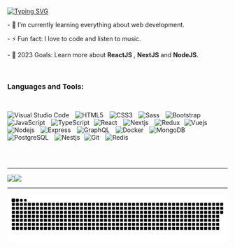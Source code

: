 ### <!-- <p align="center"><a href="https://git.io/typing-svg"><img src="https://readme-typing-svg.herokuapp.com?font=Montserrat&pause=1000&width=435&lines=Hey+there!+" alt="Typing SVG" /></a></p> -->

 <p><a href="https://git.io/typing-svg"><img src="https://readme-typing-svg.herokuapp.com?font=Consolas&pause=800&width=435&lines=Hey+there!;I'm+a+Full+Stack+Web+Developer;I'm+a+JavaScript+Developer;I'm+a+React+JS+Developer" alt="Typing SVG" /></a></p>

<p> - 🌱 I’m currently learning everything about web development. </p>
<p> - ⚡ Fun fact: I love to code and listen to music. </p>
<p> - 🥅 2023 Goals: Learn more about <b>ReactJS</b> , <b>NextJS</b> and <b>NodeJS</b>. </p>
<br/>

### Languages and Tools:

<br/>
<p align="left" style="gap:20px;">
<img alt="Visual Studio Code" width="26px"
src="https://cdn.jsdelivr.net/gh/devicons/devicon/icons/vscode/vscode-original.svg"
style="padding-right:10px; flex: 1;" /> <img alt="HTML5" width="26px"
src="https://cdn.jsdelivr.net/gh/devicons/devicon/icons/html5/html5-original.svg"
style="padding-right:10px; flex: 1;" /> <img alt="CSS3" width="26px"
src="https://cdn.jsdelivr.net/gh/devicons/devicon/icons/css3/css3-original.svg"
style="padding-right:10px; flex: 1;" /> <img alt="Sass" width="26px"
src="https://cdn.jsdelivr.net/gh/devicons/devicon/icons/sass/sass-original.svg"
style="padding-right:10px; flex: 1;" /> <img alt="Bootstrap" width="26px"
src="https://cdn.jsdelivr.net/gh/devicons/devicon/icons/bootstrap/bootstrap-original.svg"
style="padding-right:10px; flex: 1;" /> <img alt="JavaScript" width="26px"
src="https://cdn.jsdelivr.net/gh/devicons/devicon/icons/javascript/javascript-original.svg"
style="padding-right:10px; flex: 1;" /> <img alt="TypeScript" width="26px"
src="https://cdn.jsdelivr.net/gh/devicons/devicon/icons/typescript/typescript-original.svg"
style="padding-right:10px; flex: 1;" /><img alt="React" width="26px"
src="https://cdn.jsdelivr.net/gh/devicons/devicon/icons/react/react-original.svg"
style="padding-right:10px; flex: 1;" /> <img alt="Nextjs" width="26px"
src="https://cdn.jsdelivr.net/gh/devicons/devicon/icons/nextjs/nextjs-line.svg"
style="padding-right:10px; flex: 1;" /> <img alt="Redux" width="26px"
src="https://cdn.jsdelivr.net/gh/devicons/devicon/icons/redux/redux-original.svg"
style="padding-right:10px; flex: 1;" /><img alt="Vuejs" width="26px"
src="https://cdn.jsdelivr.net/gh/devicons/devicon/icons/vuejs/vuejs-original.svg"
style="padding-right:10px; flex: 1;" /><img alt="Nodejs" width="26px"
src="https://cdn.jsdelivr.net/gh/devicons/devicon/icons/nodejs/nodejs-original.svg"
style="padding-right:10px; flex: 1;" /> <img alt="Express" width="26px"
src="https://cdn.jsdelivr.net/gh/devicons/devicon/icons/express/express-original.svg"
style="padding-right:10px; flex: 1;" /> <img alt="GraphQL" width="26px"
src="https://cdn.jsdelivr.net/gh/devicons/devicon/icons/graphql/graphql-plain.svg"
style="padding-right:10px; flex: 1;" /> <img alt="Docker" width="26px"
src="https://cdn.jsdelivr.net/gh/devicons/devicon/icons/docker/docker-original.svg" 
style="padding-right:10px; flex: 1;" /> <img alt="MongoDB" width="26px"
src="https://cdn.jsdelivr.net/gh/devicons/devicon/icons/mongodb/mongodb-original.svg"
style="padding-right:10px; flex: 1;" /> <img alt="PostgreSQL" width="26px"
src="https://cdn.jsdelivr.net/gh/devicons/devicon/icons/postgresql/postgresql-original.svg"
style="padding-right:10px; flex: 1;" /> <img alt="Nestjs" width="26px" 
src="https://cdn.jsdelivr.net/gh/devicons/devicon/icons/nestjs/nestjs-plain.svg" 
style="padding-right:10px; flex: 1;"/><img alt="Git" width="26px"
src="https://cdn.jsdelivr.net/gh/devicons/devicon/icons/git/git-original.svg"
style="padding-right:10px; flex: 1;" /> <img alt="Redis" width="26px"
src="https://cdn.jsdelivr.net/gh/devicons/devicon/icons/redis/redis-original.svg"
style="padding-right:10px; flex: 1;" />
</p>
<br />
<br/>

---

<div style="display: flex; flex-direction: row;">
<img align="left" src="https://github-readme-stats.vercel.app/api?username=bahriddin-boboyev&show_icons=true&theme=radical" />
<img align="right" style="width: 35%;" src="https://github-readme-stats.vercel.app/api/top-langs/?username=bahriddin-boboyev&theme=radical&layout=compact" />
</div>

---

<picture>
  <source media="(prefers-color-scheme: dark)" srcset="https://raw.githubusercontent.com/Bahriddin-Boboyev/Bahriddin-Boboyev/output/github-contribution-grid-snake-dark.svg">
  <source media="(prefers-color-scheme: light)" srcset="https://raw.githubusercontent.com/Bahriddin-Boboyev/Bahriddin-Boboyev/output/github-contribution-grid-snake.svg">
  <img alt="github contribution grid snake animation" src="https://raw.githubusercontent.com/Bahriddin-Boboyev/Bahriddin-Boboyev/output/github-contribution-grid-snake.svg">
</picture>

<!--   !(https://readme-typing-svg.herokuapp.com?font=Montserrat&color=coral&lines=I'm+a+Full+Stack+Web+Developer;I'm+a+JavaScript+Developer;I'm+a+React+JS+Developer) -->

<!-- <p align="center"> <img src="https://github.com/scoderr/scoderr/blob/main/github-gif.gif" alt="gif" width="500" height="auto"> </p> -->

<!--
**scroll-off/scroll-off** is a ✨ _special_ ✨ repository because its `README.md` (this file) appears on your GitHub profile.




Here are some ideas to get you started:

- 🔭 I’m currently working on ...
- 🌱 I’m currently learning ...
- 👯 I’m looking to collaborate on ...
- 🤔 I’m looking for help with ...
- 💬 Ask me about ...
- 📫 How to reach me: ...
- 😄 Pronouns: ...
- ⚡ Fun fact: ...
-->
